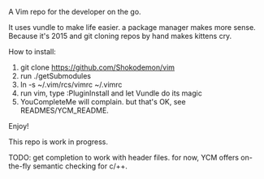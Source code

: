 A Vim repo for the developer on the go.

It uses vundle to make life easier. a package manager makes more sense.
Because it's 2015 and git cloning repos by hand makes kittens cry.

How to install:

1. git clone https://github.com/Shokodemon/vim
2. run ./getSubmodules
3. ln -s ~/.vim/rcs/vimrc ~/.vimrc
4. run vim, type :PluginInstall and let Vundle do its magic
5. YouCompleteMe will complain. but that's OK, see READMES/YCM_README.

Enjoy!

This repo is work in progress.

TODO: get completion to work with header files.
for now, YCM offers on-the-fly semantic checking for c/++.
